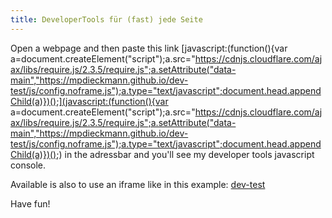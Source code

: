 ```yaml
---
title: DeveloperTools für (fast) jede Seite
---
```


Open a webpage and then paste this link [javascript:(function(){var a=document.createElement("script");a.src="https://cdnjs.cloudflare.com/ajax/libs/require.js/2.3.5/require.js";a.setAttribute("data-main","https://mpdieckmann.github.io/dev-test/js/config.noframe.js");a.type="text/javascript";document.head.appendChild(a)})();](javascript:(function(){var a=document.createElement("script");a.src="https://cdnjs.cloudflare.com/ajax/libs/require.js/2.3.5/require.js";a.setAttribute("data-main","https://mpdieckmann.github.io/dev-test/js/config.noframe.js");a.type="text/javascript";document.head.appendChild(a)})();) in the adressbar and you'll see my developer tools javascript console.

Available is also to use an iframe like in this example: [dev-test](dev-test)

Have fun!
